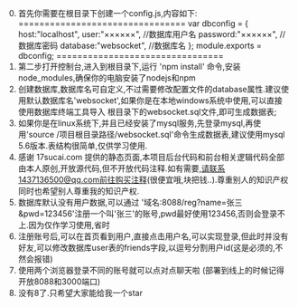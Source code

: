 0. 首先你需要在根目录下创建一个config.js,内容如下:
================================
var dbconfig = {
	host:"localhost",
    user:"××××××",	//数据库用户名
    password:"××××××",	//数据库密码
    database:"websocket",	//数据库名
};
module.exports = dbconfig;
================================
1. 第二步打开控制台,进入到根目录下,运行 'npm install' 命令,安装node_modules,确保你的电脑安装了nodejs和npm
2. 创建数据库,数据库名可自定义,不过需要修改配置文件的database属性.建议使用默认数据库名'websocket',如果你是在本地windows系统中使用,可以直接使用数据库终端工具导入
根目录下的websocket.sql文件,即可生成数据表;
3. 如果你是在linux系统下,并且已经安装了mysql服务,先登录mysql,再使用'source /项目根目录路径/websocket.sql'命令生成数据表,建议使用mysql 5.6版本.表结构很简单,仅供学习使用.
4. 感谢 17sucai.com 提供的静态页面,本项目后台代码和前台相关逻辑代码全部由本人原创,开放源代码,但不开放代码注释.如有需要,请联系1437136500@qq.com前往购买注释(很便宜哦,块把钱..).尊重别人的知识产权同时也希望别人尊重我的知识产权.
5. 数据库默认没有用户数据,可以通过 '域名:8088/reg?name=张三&pwd=123456'注册一个叫'张三'的账号,pwd最好使用123456,否则会登录不上.因为仅作学习使用,省时
6. 注册账号后,可以在首页看到用户,直接点击用户名,可以实现登录,但此时并没有好友,可以修改数据库user表的friends字段,以逗号分割用户id(这是必须的,不然会报错)
7. 使用两个浏览器登录不同的账号就可以点对点聊天啦 (部署到线上的时候记得开放8088和3000端口)
8. 没有8了.只希望大家能给我一个star